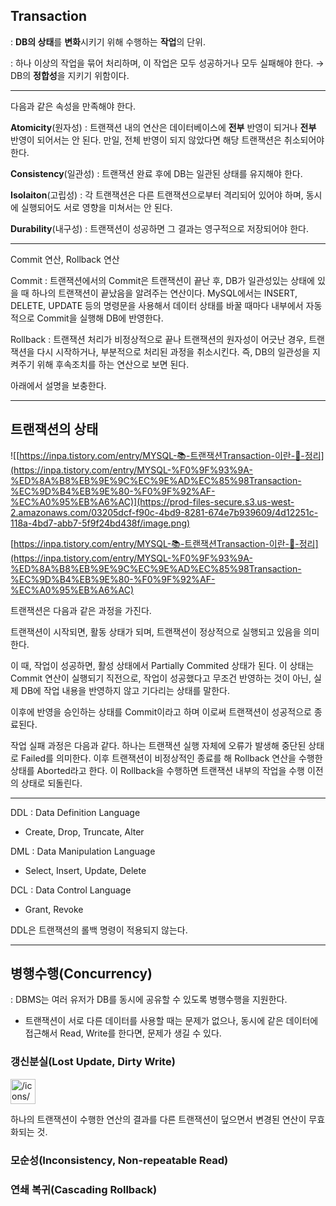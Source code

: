 

## Transaction

: **DB의 상태**를 **변화**시키기 위해 수행하는 **작업**의 단위.

: 하나 이상의 작업을 묶어 처리하며, 이 작업은 모두 성공하거나 모두 실패해야 한다. → DB의 **정합성**을 지키기 위함이다.

---

다음과 같은 속성을 만족해야 한다.

**Atomicity**(원자성) : 트랜잭션 내의 연산은 데이터베이스에 **전부** 반영이 되거나 **전부** 반영이 되어서는 안 된다. 만일, 전체 반영이 되지 않았다면 해당 트랜잭션은 취소되어야 한다.

**Consistency**(일관성) : 트랜잭션 완료 후에 DB는 일관된 상태를 유지해야 한다.

**Isolaiton**(고립성) : 각 트랜잭션은 다른 트랜잭션으로부터 격리되어 있어야 하며, 동시에 실행되어도 서로 영향을 미쳐서는 안 된다.

**Durability**(내구성) : 트랜잭션이 성공하면 그 결과는 영구적으로 저장되어야 한다.

---

Commit 연산, Rollback 연산

Commit : 트랜잭션에서의 Commit은 트랜잭션이 끝난 후, DB가 일관성있는 상태에 있을 때 하나의 트랜잭션이 끝났음을 알려주는 연산이다. MySQL에서는 INSERT, DELETE, UPDATE 등의 명령문을 사용해서 데이터 상태를 바꿀 때마다 내부에서 자동적으로 Commit을 실행해 DB에 반영한다.

Rollback : 트랜잭션 처리가 비정상적으로 끝나 트랜잭션의 원자성이 어긋난 경우, 트랜잭션을 다시 시작하거나, 부분적으로 처리된 과정을 취소시킨다. 즉, DB의 일관성을 지켜주기 위해 후속조치를 하는 연산으로 보면 된다.

아래에서 설명을 보충한다.

---

## 트랜잭션의 상태

![[https://inpa.tistory.com/entry/MYSQL-📚-트랜잭션Transaction-이란-💯-정리](https://inpa.tistory.com/entry/MYSQL-%F0%9F%93%9A-%ED%8A%B8%EB%9E%9C%EC%9E%AD%EC%85%98Transaction-%EC%9D%B4%EB%9E%80-%F0%9F%92%AF-%EC%A0%95%EB%A6%AC)](https://prod-files-secure.s3.us-west-2.amazonaws.com/03205dcf-f90c-4bd9-8281-674e7b939609/4d12251c-118a-4bd7-abb7-5f9f24bd438f/image.png)

[https://inpa.tistory.com/entry/MYSQL-📚-트랜잭션Transaction-이란-💯-정리](https://inpa.tistory.com/entry/MYSQL-%F0%9F%93%9A-%ED%8A%B8%EB%9E%9C%EC%9E%AD%EC%85%98Transaction-%EC%9D%B4%EB%9E%80-%F0%9F%92%AF-%EC%A0%95%EB%A6%AC)

트랜잭션은 다음과 같은 과정을 가진다.

트랜잭션이 시작되면, 활동 상태가 되며, 트랜잭션이 정상적으로 실행되고 있음을 의미한다.

이 때, 작업이 성공하면, 활성 상태에서 Partially Commited 상태가 된다. 이 상태는 Commit 연산이 실행되기 직전으로, 작업이 성공했다고 무조건 반영하는 것이 아닌, 실제 DB에 작업 내용을 반영하지 않고 기다리는 상태를 말한다.

이후에 반영을 승인하는 상태를 Commit이라고 하며 이로써 트랜잭션이 성공적으로 종료된다.

작업 실패 과정은 다음과 같다. 하나는 트랜잭션 실행 자체에 오류가 발생해 중단된 상태로 Failed를 의미한다. 이후 트랜잭션이 비정상적인 종료를 해 Rollback 연산을 수행한 상태를 Aborted라고 한다. 이 Rollback을 수행하면 트랜잭션 내부의 작업을 수행 이전의 상태로 되돌린다.

---

DDL : Data Definition Language

- Create, Drop, Truncate, Alter

DML : Data Manipulation Language

- Select, Insert, Update, Delete

DCL : Data Control Language

- Grant, Revoke

DDL은 트랜잭션의 롤백 명령이 적용되지 않는다.

---

## 병행수행(Concurrency)

: DBMS는 여러 유저가 DB를 동시에 공유할 수 있도록 병행수행을 지원한다.

- 트랜잭션이 서로 다른 데이터를 사용할 때는 문제가 없으나, 동시에 같은 데이터에 접근해서 Read, Write를 한다면, 문제가 생길 수 있다.

### 갱신분실(Lost Update, Dirty Write)

<aside>
<img src="/icons/cherries_pink.svg" alt="/icons/cherries_pink.svg" width="40px" />

하나의 트랜잭션이 수행한 연산의 결과를 다른 트랜잭션이 덮으면서 변경된 연산이 무효화되는 것.

</aside>

### 모순성(Inconsistency, Non-repeatable Read)

### 연쇄 복귀(Cascading Rollback)
